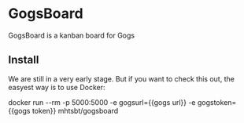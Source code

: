 # GogsBoard
GogsBoard is a kanban board for Gogs

## Install

We are still in a very early stage. But if you want to check this out, the easyest way is to use Docker:

docker run --rm -p 5000:5000 -e gogsurl={{gogs url}} -e gogstoken={{gogs token}} mhtsbt/gogsboard